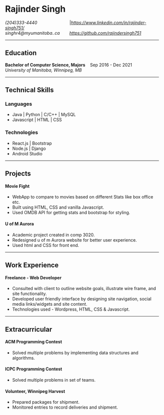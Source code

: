 # Rajinder Singh

*(204)333-4440*  &nbsp;&nbsp;&nbsp;&nbsp;&nbsp;&nbsp;&nbsp;&nbsp;&nbsp;&nbsp;&nbsp;&nbsp;&nbsp;&nbsp;&nbsp;&nbsp;&nbsp;&nbsp;&nbsp;&nbsp;&nbsp;&nbsp;&nbsp;&nbsp;&nbsp;&nbsp;|*https://www.linkedin.com/in/rajinder-singh751/*  
*singhr4@myumanitoba..ca* &nbsp;&nbsp;&nbsp;&nbsp;&nbsp;&nbsp; *https://github.com/rajindersingh751*

---

## Education
 **Bachelor of Computer Science, Majors**&nbsp;&nbsp;&nbsp;&nbsp;Sep 2016 - Dec 2021  
 *University of Manitoba, Winnipeg, MB*  
 
---

## Technical Skills
### Languages  
* Java | Python | C/C++ | MySQL
* Javascript | HTML | CSS


### Technologies
* React.js | Bootstrap
* Node.js | Django
* Android Studio

---

## Projects
#### Movie Fight  
* WebApp to compare to movies based on different Stats like box office etc.
* Built using HTML, CSS and vanilla Javascript.
* Used OMDB API for getting stats and bootstrap for styling.

#### U of M Aurora
* Academic project created in comp 3020.
* Redesigned u of m Aurora website for better user experience.
* Used html and CSS for front end.


---

## Work Experience
#### Freelance - Web Developer   
* Consulted with client to outline website goals, illustrate wire frame, and site functionality.
* Developed user friendly interface by designing site navigation, social media links/widgets and site content.
* Technologies used - Wordpress, HTML, CSS & Javascript.

---

## Extracurricular
#### ACM Programming Contest
* Solved multiple problems by implementing data structures and algorithms.

#### ICPC Programming Contest
* Solved multiple problems in set of teams.

#### Volunteer, Winnipeg Harvest
* Prepared packages for shipment.
* Monitored entries to record deliveries and shipment.
